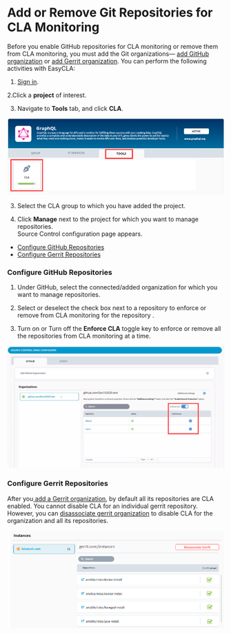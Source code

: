 # Add or Remove Git Repositories for CLA Monitoring

Before you enable GitHub repositories for CLA monitoring or remove them from CLA monitoring, you must add the Git organizations— [add GitHub organization](./#add-github-organization) or [add Gerrit organization](./#add-gerrit-organization). You can perform the following activities with EasyCLA:

1. [Sign in](../sign-in-to-project-control-center.md).

2.Click a **project** of interest.

3. Navigate to **Tools** tab, and click **CLA**.

![Tools](../../../.gitbook/assets/tools-tab.png)

3. Select the CLA group to which you have added the project.

4. Click **Manage** next to the project for which you want to manage repositories.  
Source Control configuration page appears.

* [Configure GitHub Repositories](add-or-remove-git-repositories-for-cla-monitoring.md#configure-github-repositories)
* [Configure Gerrit Repositories](add-or-remove-git-repositories-for-cla-monitoring.md#configure-gerrit-repositories)

### Configure GitHub Repositories

1. Under GitHub, select the connected/added organization for which you want to manage repositories.

2. Select or deselect the check box next to a repository to enforce or remove from CLA monitoring for the repository .

3. Turn on or Turn off the **Enforce CLA** toggle key to enforce or remove all the repositories from CLA monitoring at a time.

![Add or Remove Git Repositories](../../../.gitbook/assets/add-or-remove-repositories.png)

### Configure Gerrit Repositories

After you[ add a Gerrit organization](./#add-gerrit-organization), by default all its repositories are CLA enabled. You cannot disable CLA for an individual gerrit repository. However, you can [disassociate gerrit organization](./#disassociate-gerrit-organization) to disable CLA for the organization and all its repositories.

![Gerrit Instance showing all its repositories CLA enabled](../../../.gitbook/assets/gerrit-instances.png)

